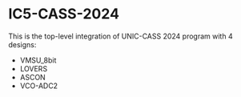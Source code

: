 # IC5-CASS-2024

This is the top-level integration of UNIC-CASS 2024 program with 4 designs:
- VMSU_8bit
- LOVERS
- ASCON
- VCO-ADC2
